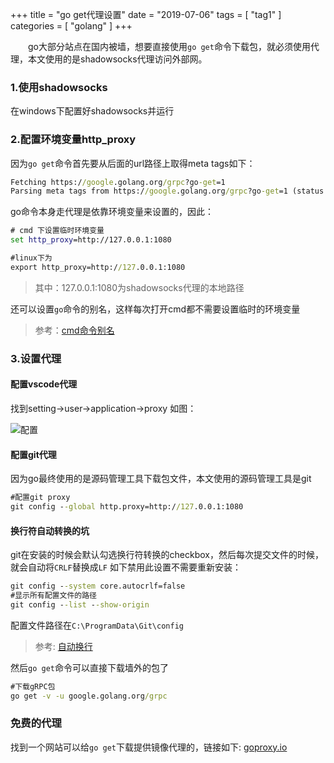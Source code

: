 +++
title = "go get代理设置"
date = "2019-07-06"
tags = [ "tag1" ]
categories = [ "golang" ]
+++

　　go大部分站点在国内被墙，想要直接使用`go get`命令下载包，就必须使用代理，本文使用的是shadowsocks代理访问外部网。
<!--more-->
### 1.使用shadowsocks

在windows下配置好shadowsocks并运行

### 2.配置环境变量http_proxy

因为`go get`命令首先要从后面的url路径上取得meta tags如下：

```cmd
Fetching https://google.golang.org/grpc?go-get=1
Parsing meta tags from https://google.golang.org/grpc?go-get=1 (status code 200)
```

go命令本身走代理是依靠环境变量来设置的，因此：

```cmd
# cmd 下设置临时环境变量
set http_proxy=http://127.0.0.1:1080

#linux下为
export http_proxy=http://127.0.0.1:1080
```
>其中：127.0.0.1:1080为shadowsocks代理的本地路径

还可以设置`go`命令的别名，这样每次打开cmd都不需要设置临时的环境变量
>参考：[cmd命令别名](https://gerrywp.github.io/iblog/windows/cmdalias.html '点我访问')

### 3.设置代理

#### 配置vscode代理

找到setting->user->application->proxy 如图：

![配置](../pictures/QQ20190706132230.png '点我访问')

#### 配置git代理
因为go最终使用的是源码管理工具下载包文件，本文使用的源码管理工具是git

```cmd
#配置git proxy
git config --global http.proxy=http://127.0.0.1:1080
```
#### 换行符自动转换的坑
git在安装的时候会默认勾选换行符转换的checkbox，然后每次提交文件的时候，就会自动将`CRLF`替换成`LF`
如下禁用此设置不需要重新安装：

```cmd
git config --system core.autocrlf=false
#显示所有配置文件的路径
git config --list --show-origin
```
配置文件路径在`C:\ProgramData\Git\config`
>参考: [自动换行](https://github.com/cssmagic/blog/issues/22 "点我访问")

然后`go get`命令可以直接下载墙外的包了

```cmd
#下载gRPC包
go get -v -u google.golang.org/grpc
```

### 免费的代理

找到一个网站可以给`go get`下载提供镜像代理的，链接如下:
[goproxy.io](https://goproxy.io "点我访问")
